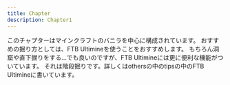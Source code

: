 ```yaml
---
title: Chapter
description: Chapter1
---
```


このチャプターはマインクラフトのバニラを中心に構成されています。
おすすめの掘り方としては、FTB Ultimineを使うことをおすすめします。
もちろん洞窟や直下掘りをする...でも良いのですが、FTB Ultimineには更に便利な機能がついています。
それは階段掘りです。詳しくはothersの中のtipsの中のFTB Ultimineに書いています。
